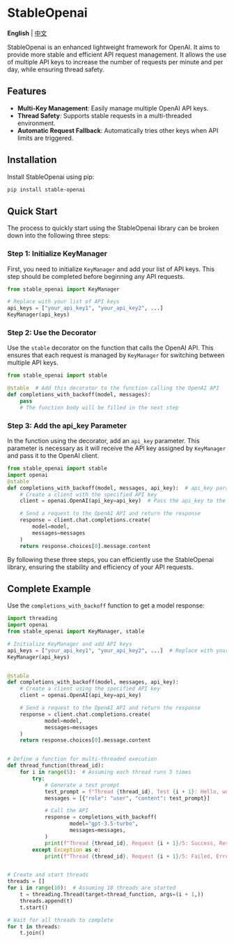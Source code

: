# StableOpenai
**English** | [中文](README_ZH.md)

StableOpenai is an enhanced lightweight framework for OpenAI. It aims to provide more stable and efficient API request
management. It allows the use of multiple API keys to increase the number of requests per minute and per day, while
ensuring thread safety.

## Features

- **Multi-Key Management**: Easily manage multiple OpenAI API keys.
- **Thread Safety**: Supports stable requests in a multi-threaded environment.
- **Automatic Request Fallback**: Automatically tries other keys when API limits are triggered.

## Installation

Install StableOpenai using pip:

```bash
pip install stable-openai
```
## Quick Start

The process to quickly start using the StableOpenai library can be broken down into the following three steps:

### Step 1: Initialize KeyManager

First, you need to initialize `KeyManager` and add your list of API keys. This step should be completed before beginning any API requests.

```python
from stable_openai import KeyManager

# Replace with your list of API keys
api_keys = ["your_api_key1", "your_api_key2", ...]  
KeyManager(api_keys)
```

### Step 2: Use the Decorator

Use the `stable` decorator on the function that calls the OpenAI API. This ensures that each request is managed by `KeyManager` for switching between multiple API keys.

```python
from stable_openai import stable

@stable  # Add this decorator to the function calling the OpenAI API
def completions_with_backoff(model, messages):
    pass
    # The function body will be filled in the next step
```

### Step 3: Add the api_key Parameter

In the function using the decorator, add an `api_key` parameter. This parameter is necessary as it will receive the API key assigned by `KeyManager` and pass it to the OpenAI client.

```python
from stable_openai import stable
import openai
@stable
def completions_with_backoff(model, messages, api_key):  # api_key parameter receives the assigned API key
    # Create a client with the specified API key
    client = openai.OpenAI(api_key=api_key)  # Pass the api_key to the OpenAI client

    # Send a request to the OpenAI API and return the response
    response = client.chat.completions.create(
        model=model,
        messages=messages
    )
    return response.choices[0].message.content
```

By following these three steps, you can efficiently use the StableOpenai library, ensuring the stability and efficiency of your API requests.

## Complete Example

Use the `completions_with_backoff` function to get a model response:

```python
import threading
import openai
from stable_openai import KeyManager, stable

# Initialize KeyManager and add API keys
api_keys = ["your_api_key1", "your_api_key2", ...]  # Replace with your list of API keys
KeyManager(api_keys)


@stable
def completions_with_backoff(model, messages, api_key):
    # Create a client using the specified API key
    client = openai.OpenAI(api_key=api_key)

    # Send a request to the OpenAI API and return the response
    response = client.chat.completions.create(
            model=model,
            messages=messages
    )
    return response.choices[0].message.content


# Define a function for multi-threaded execution
def thread_function(thread_id):
    for i in range(5):  # Assuming each thread runs 5 times
        try:
            # Generate a test prompt
            test_prompt = f"Thread {thread_id}, Test {i + 1}: Hello, world!"
            messages = [{"role": "user", "content": test_prompt}]

            # Call the API
            response = completions_with_backoff(
                    model="gpt-3.5-turbo",
                    messages=messages,
            )
            print(f"Thread {thread_id}, Request {i + 1}/5: Success, Response: {response}")
        except Exception as e:
            print(f"Thread {thread_id}, Request {i + 1}/5: Failed, Error: {e}")


# Create and start threads
threads = []
for i in range(10):  # Assuming 10 threads are started
    t = threading.Thread(target=thread_function, args=(i + 1,))
    threads.append(t)
    t.start()

# Wait for all threads to complete
for t in threads:
    t.join()
```

